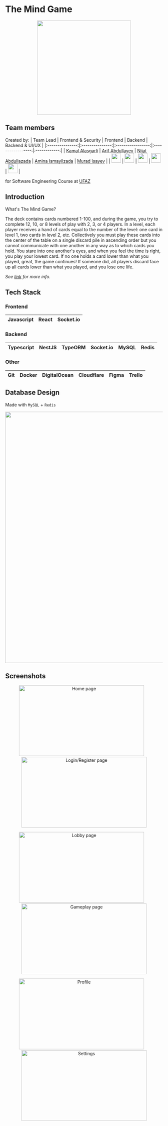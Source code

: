 # The Mind Game
<p align="center">
<img height="300" src="https://github.com/alasgarlikamal/the-mind/assets/98516464/db9298f5-bbd3-4441-89d8-bf87efade8bf">
</p>

## Team members
Created by: 
| Team Lead | Frontend & Security | Frontend | Backend | Backend & UI/UX |
|:---------------:|:---------------:|:-----------------:|:-----------------:|:------------:|
| [Kamal Alasgarli](https://www.linkedin.com/in/alasgarlikamal/) | [Arif Abdullayev](https://www.linkedin.com/in/arif-abdullayev/) | [Nijat Abdullazada](https://www.linkedin.com/in/nijatabdullazada/) | [Amina Ismayilzada](https://www.linkedin.com/in/amina-ismayilzada/) | [Murad Isayev](https://www.linkedin.com/in/muradisayev/) |
| <a href="https://github.com/alasgarlikamal"><img height="30" src="https://github.com/alasgarlikamal/the-mind/assets/98516464/24f228e8-0f68-4556-b850-bc08c4192c8f"></a> | <a href="https://github.com/Cushz"><img height="30" src="https://github.com/alasgarlikamal/the-mind/assets/98516464/24f228e8-0f68-4556-b850-bc08c4192c8f"></a> | <a href="https://github.com/neecatt"><img height="30" src="https://github.com/alasgarlikamal/the-mind/assets/98516464/24f228e8-0f68-4556-b850-bc08c4192c8f"></a> | <a href="https://github.com/Amina-Ismayilzada"><img height="30" src="https://github.com/alasgarlikamal/the-mind/assets/98516464/24f228e8-0f68-4556-b850-bc08c4192c8f"></a> | <a href="https://github.com/MuradIsayev"><img height="30" src="https://github.com/alasgarlikamal/the-mind/assets/98516464/24f228e8-0f68-4556-b850-bc08c4192c8f"></a> |



for Software Engineering Course at [UFAZ](https://www.ufaz.az/en/)

## Introduction
What's The Mind Game?

The deck contains cards numbered 1-100, and during the game, you try to complete 12, 10, or 8 levels of play with 2, 3, or 4 players. In a level, each player receives a hand of cards equal to the number of the level: one card in level 1, two cards in level 2, etc. Collectively you must play these cards into the center of the table on a single discard pile in ascending order but you cannot communicate with one another in any way as to which cards you hold. You stare into one another's eyes, and when you feel the time is right, you play your lowest card. If no one holds a card lower than what you played, great, the game continues! If someone did, all players discard face up all cards lower than what you played, and you lose one life. 

_See [link](https://boardgamegeek.com/boardgame/244992/the-mind) for more info._

## Tech Stack
### Frontend
| Javascript | React | Socket.io |
| ---------- | ----- | --------- |
### Backend
| Typescript | NestJS | TypeORM | Socket.io | MySQL | Redis |
| ---------- | ------ | ------- | --------- | ----- | ----- |
### Other
| Git | Docker | DigitalOcean | Cloudflare | Figma | Trello |
| --- | ------ | ------------ | ---------- | ----- | ------ |

## Database Design
Made with `MySQL` + `Redis`

<img width="800" src="https://github.com/alasgarlikamal/the-mind/assets/98516464/b6940826-554c-45ba-a89d-a9ed0f5cf9b8">

## Screenshots
<p align="center">
<img width="400" height="225" alt="Home page" src="https://github.com/alasgarlikamal/the-mind/assets/98516464/1c3f4118-2f4e-490d-b1f2-c9e4ac372189"> &nbsp;&nbsp;&nbsp; 
<img width="400" height="225" alt="Login/Register page" src="https://github.com/alasgarlikamal/the-mind/assets/98516464/3758b847-fede-4116-a0f1-8b840b133984">
</p>
<p align="center">
<img width="400" height="225"alt="Lobby page" src="https://github.com/alasgarlikamal/the-mind/assets/98516464/53ebf5c4-45a5-432e-a3ec-10a46f6c8691"> &nbsp;&nbsp;&nbsp;
<img width="400" height="225" alt="Gameplay page" src="https://github.com/alasgarlikamal/the-mind/assets/98516464/d3c3a556-64e6-4418-a20e-35f419955e35">
</p>
<p align="center">
<img width="400" height="225" alt="Profile" src="https://github.com/alasgarlikamal/the-mind/assets/98516464/b75423fe-3127-44c3-b769-208d93c196d7"> &nbsp;&nbsp;&nbsp;
<img width="400" height="225" alt="Settings" src="https://github.com/alasgarlikamal/the-mind/assets/98516464/6cba974c-2685-4187-802a-1a3fae0a1136">
</p>
